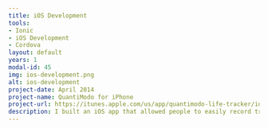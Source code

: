 ```yaml
---
title: iOS Development
tools:
- Ionic
- iOS Development
- Cordova
layout: default
years: 1
modal-id: 45
img: ios-development.png
alt: ios-development
project-date: April 2014
project-name: QuantiModo for iPhone
project-url: https://itunes.apple.com/us/app/quantimodo-life-tracker/id1115037060?mt=8
description: I built an iOS app that allowed people to easily record treatments and symptoms using interactive push notifications. It can import data from dozens of other apps and devices.  Then it analyzes it and reveals the most significant hidden factors worsening or improving your symptoms. 
---
```



